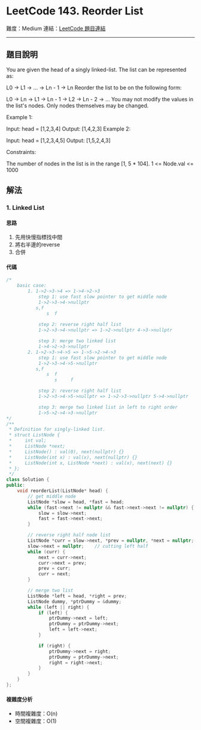 # LeetCode 143. Reorder List

難度：Medium
連結：[LeetCode 題目連結](https://leetcode.com/problems/reorder-list/description/)

---

## 題目說明
    
You are given the head of a singly linked-list. The list can be represented as:

L0 → L1 → … → Ln - 1 → Ln
Reorder the list to be on the following form:

L0 → Ln → L1 → Ln - 1 → L2 → Ln - 2 → …
You may not modify the values in the list's nodes. Only nodes themselves may be changed.

 

Example 1:


Input: head = [1,2,3,4]
Output: [1,4,2,3]
Example 2:


Input: head = [1,2,3,4,5]
Output: [1,5,2,4,3]
 

Constraints:

The number of nodes in the list is in the range [1, 5 * 104].
1 <= Node.val <= 1000

## 解法
### 1. Linked List
#### 思路

1. 先用快慢指標找中間
2. 將右半邊的reverse
3. 合併

#### 代碼
```c++
/*
    basic case:
        1. 1->2->3->4 => 1->4->2->3
            step 1: use fast slow pointer to get middle node
            1->2->3->4->nullptr
           s,f
               s  f
            
            step 2: reverse right half list
            1->2->3->4->nullptr => 1->2->nullptr 4->3->nullptr

            step 3: merge two linked list
            1->4->2->3->nullptr
        2. 1->2->3->4->5 => 1->5->2->4->3
            step 1: use fast slow pointer to get middle node
            1->2->3->4->5->nullptr
           s,f
               s  f
                  s     f

            step 2: reverse right half list
            1->2->3->4->5->nullptr => 1->2->3->nullptr 5->4->nullptr

            step 3: merge two linked list in left to right order
            1->5->2->4->3->nullptr
*/
/**
 * Definition for singly-linked list.
 * struct ListNode {
 *     int val;
 *     ListNode *next;
 *     ListNode() : val(0), next(nullptr) {}
 *     ListNode(int x) : val(x), next(nullptr) {}
 *     ListNode(int x, ListNode *next) : val(x), next(next) {}
 * };
 */
class Solution {
public:
    void reorderList(ListNode* head) {
        // get middle node
        ListNode *slow = head, *fast = head;
        while (fast->next != nullptr && fast->next->next != nullptr) {
            slow = slow->next;
            fast = fast->next->next;
        }

        // reverse right half node list
        ListNode *curr = slow->next, *prev = nullptr, *next = nullptr;
        slow->next = nullptr;    // cutting left half
        while (curr) {
            next = curr->next;
            curr->next = prev;
            prev = curr;
            curr = next;
        }

        // merge two list
        ListNode *left = head, *right = prev;
        ListNode dummy, *ptrDummy = &dummy;
        while (left || right) {
            if (left) {
                ptrDummy->next = left;
                ptrDummy = ptrDummy->next;
                left = left->next;
            }

            if (right) {
                ptrDummy->next = right;
                ptrDummy = ptrDummy->next;
                right = right->next;
            }
        }
    }
};
```

#### 複雜度分析

- 時間複雜度：O(n)
- 空間複雜度：O(1)
